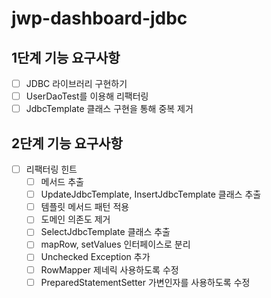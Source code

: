 # jwp-dashboard-jdbc

## 1단계 기능 요구사항
- [ ] JDBC 라이브러리 구현하기
- [ ] UserDaoTest를 이용해 리팩터링
- [ ] JdbcTemplate 클래스 구현을 통해 중복 제거

## 2단계 기능 요구사항
- [ ] 리팩터링 힌트
  - [ ] 메서드 추출
  - [ ] UpdateJdbcTemplate, InsertJdbcTemplate 클래스 추출
  - [ ] 템플릿 메서드 패턴 적용
  - [ ] 도메인 의존도 제거
  - [ ] SelectJdbcTemplate 클래스 추출
  - [ ] mapRow, setValues 인터페이스로 분리
  - [ ] Unchecked Exception 추가
  - [ ] RowMapper 제네릭 사용하도록 수정
  - [ ] PreparedStatementSetter 가변인자를 사용하도록 수정
